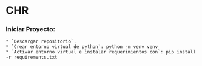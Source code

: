 # CHR

### Iniciar Proyecto:
    * `Descargar repositorio`.
    * `Crear entorno virtual de python`: python -m venv venv
    * `Activar entorno virtual e instalar requerimientos con`: pip install -r requirements.txt


